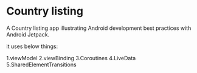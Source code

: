Country listing
=================

A Country listing app illustrating Android development best practices with Android Jetpack.

it uses below things:

1.viewModel
2.viewBinding
3.Coroutines
4.LiveData
5.SharedElementTransitions


